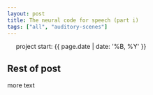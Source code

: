 ```yaml
---
layout: post
title: The neural code for speech (part i)
tags: ["all", "auditory-scenes"]
---
```

&nbsp;&nbsp;&nbsp;&nbsp; project start: {{ page.date | date: '%B, %Y' }}
<!--more-->

## Rest of post
more text
